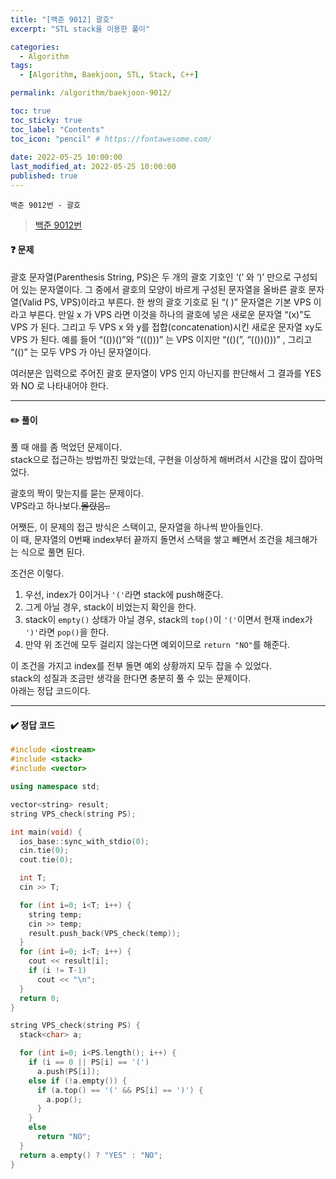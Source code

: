 ```yaml
---
title: "[백준 9012] 괄호"
excerpt: "STL stack을 이용한 풀이"

categories:
  - Algorithm
tags:
  - [Algorithm, Baekjoon, STL, Stack, C++]

permalink: /algorithm/baekjoon-9012/

toc: true
toc_sticky: true
toc_label: "Contents"
toc_icon: "pencil" # https://fontawesome.com/
 
date: 2022-05-25 10:00:00
last_modified_at: 2022-05-25 10:00:00
published: true
---
```


`백준 9012번 - 괄호`  

> [백준 9012번](https://www.acmicpc.net/problem/9012)  

#### ❓ 문제

괄호 문자열(Parenthesis String, PS)은 두 개의 괄호 기호인 ‘(’ 와 ‘)’ 만으로 구성되어 있는 문자열이다. 그 중에서 괄호의 모양이 바르게 구성된 문자열을 올바른 괄호 문자열(Valid PS, VPS)이라고 부른다. 한 쌍의 괄호 기호로 된 “( )” 문자열은 기본 VPS 이라고 부른다. 만일 x 가 VPS 라면 이것을 하나의 괄호에 넣은 새로운 문자열 “(x)”도 VPS 가 된다. 그리고 두 VPS x 와 y를 접합(concatenation)시킨 새로운 문자열 xy도 VPS 가 된다. 예를 들어 “(())()”와 “((()))” 는 VPS 이지만 “(()(”, “(())()))” , 그리고 “(()” 는 모두 VPS 가 아닌 문자열이다.   
  
여러분은 입력으로 주어진 괄호 문자열이 VPS 인지 아닌지를 판단해서 그 결과를 YES 와 NO 로 나타내어야 한다.   

---  

#### ✏️ 풀이

풀 때 애를 좀 먹었던 문제이다.  
stack으로 접근하는 방법까진 맞았는데, 구현을 이상하게 해버려서 시간을 많이 잡아먹었다.    

괄호의 짝이 맞는지를 묻는 문제이다.  
VPS라고 하나보다.~~몰랐음..~~  

어쨋든, 이 문제의 접근 방식은 스택이고, 문자열을 하나씩 받아들인다.  
이 때, 문자열의 0번째 index부터 끝까지 돌면서 스택을 쌓고 빼면서 조건을 체크해가는 식으로 풀면 된다.  

조건은 이렇다.  

1. 우선, index가 0이거나 `'('`라면 stack에 push해준다.  
1. 그게 아닐 경우, stack이 비었는지 확인을 한다.  
1. stack이 `empty()` 상태가 아닐 경우, stack의 `top()`이 `'('`이면서 현재 index가 `')'`라면 `pop()`을 한다.  
1. 만약 위 조건에 모두 걸리지 않는다면 예외이므로 `return "NO"`를 해준다.  

이 조건을 가지고 index를 전부 돌면 예외 상황까지 모두 잡을 수 있었다.  
stack의 성질과 조금만 생각을 한다면 충분히 풀 수 있는 문제이다.  
아래는 정답 코드이다.  

---

#### ✔️ 정답 코드

```cpp
#include <iostream>
#include <stack>
#include <vector>

using namespace std;

vector<string> result;
string VPS_check(string PS);

int main(void) {
  ios_base::sync_with_stdio(0);
  cin.tie(0);
  cout.tie(0);

  int T;
  cin >> T;

  for (int i=0; i<T; i++) {
    string temp;
    cin >> temp;
    result.push_back(VPS_check(temp));
  }
  for (int i=0; i<T; i++) {
    cout << result[i];
    if (i != T-1)
      cout << "\n";
  }
  return 0;
}

string VPS_check(string PS) {
  stack<char> a;

  for (int i=0; i<PS.length(); i++) {
    if (i == 0 || PS[i] == '(')
      a.push(PS[i]);
    else if (!a.empty()) {
      if (a.top() == '(' && PS[i] == ')') {
        a.pop();      
      }
    }
    else
      return "NO";
  }
  return a.empty() ? "YES" : "NO";
}
```